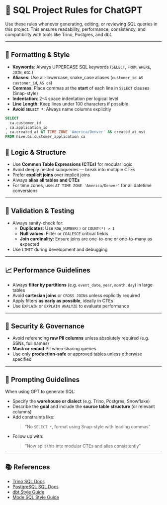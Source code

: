 # 🧮 SQL Project Rules for ChatGPT

Use these rules whenever generating, editing, or reviewing SQL queries in this project. This ensures readability, performance, consistency, and compatibility with tools like Trino, Postgres, and dbt.

---

## 🎨 Formatting & Style

- **Keywords**: Always UPPERCASE SQL keywords (`SELECT`, `FROM`, `WHERE`, `JOIN`, etc.)
- **Aliases**: Use all-lowercase, snake_case aliases (`customer_id AS customer_id`, `AS ca`)
- **Commas**: Place commas at the **start** of each line in `SELECT` clauses (Snap-style)
- **Indentation**: 2–4 space indentation per logical level
- **Line Length**: Keep lines under 100 characters if possible
- **Avoid `SELECT *`**: Always name columns explicitly

```sql
SELECT
  ca.customer_id
, ca.application_id
, ca.created_at AT TIME ZONE 'America/Denver' AS created_at_mst
FROM hive.bi.customer_application ca
```

## 🧠 Logic & Structure

- Use **Common Table Expressions (CTEs)** for modular logic  
- Avoid deeply nested subqueries — break into multiple CTEs  
- Prefer **explicit joins** over implicit joins  
- Always **alias all tables and CTEs**  
- For time zones, use: `AT TIME ZONE 'America/Denver'` for all datetime conversions  

---

## 🧪 Validation & Testing

- Always sanity-check for:
  - **Duplicates**: Use `ROW_NUMBER()` or `COUNT(*) > 1`  
  - **Null values**: Filter or `COALESCE` critical fields  
  - **Join cardinality**: Ensure joins are one-to-one or one-to-many as expected  
- Use `LIMIT` during development and debugging  

---

## 📈 Performance Guidelines

- Always **filter by partitions** (e.g. `event_date`, `year`, `month`, `day`) in large tables  
- Avoid **cartesian joins** or `CROSS JOIN`s unless explicitly required  
- Apply filters **as early as possible**, ideally in CTEs  
- Use `EXPLAIN` or `EXPLAIN ANALYZE` to evaluate performance  

---

## 🔐 Security & Governance

- Avoid referencing **raw PII columns** unless absolutely required (e.g. SSNs, full names)  
- **Mask or redact** PII when sharing queries  
- Use only **production-safe** or approved tables unless otherwise specified  

---

## 🧠 Prompting Guidelines

When using GPT to generate SQL:

- Specify the **warehouse or dialect** (e.g. Trino, Postgres, Snowflake)  
- Describe the **goal** and include the **source table structure** (or relevant columns)  
- Add constraints like:  
  > “No `SELECT *`, format using Snap-style with leading commas”  
- Follow up with:  
  > “Now split this into modular CTEs and alias consistently”  

---

## 📚 References

- [Trino SQL Docs](https://trino.io/docs/current/sql.html)  
- [PostgreSQL SQL Docs](https://www.postgresql.org/docs/current/sql.html)  
- [dbt Style Guide](https://docs.getdbt.com/docs/guides/best-practices/style-guide)  
- [Mode SQL Style Guide](https://mode.com/sql-style-guide/)  
